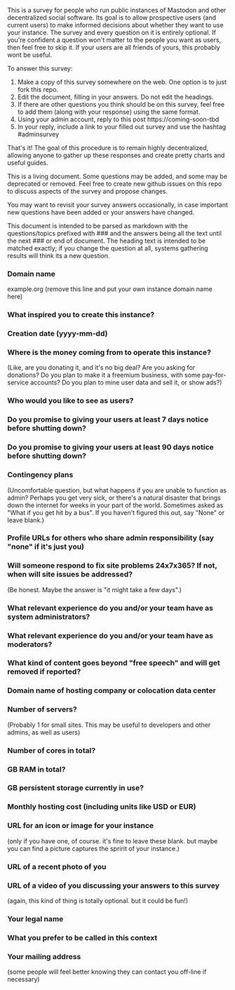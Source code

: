 This is a survey for people who run public instances of Mastodon and 
other decentralized social software. Its goal is to allow prospective
users (and current users) to make informed decisions about
whether they want to use your instance.  The survey and every question
on it is entirely optional.  If you're confident a question won't matter
to the people you want as users, then feel free to skip it.  If your
users are all friends of yours, this probably wont be useful.

To answer this survey:
1. Make a copy of this survey somewhere on the web.  One option is to just
   fork this repo.
2. Edit the document, filling in your answers.  Do not edit the headings.
3. If there are other questions you think should be on this survey, feel
   free to add them (along with your response) using the same format.
4. Using your admin account, reply to this post https://coming-soon-tbd
5. In your reply, include a link to your filled out survey and use the 
   hashtag #adminsurvey

That's it!   The goal of this procedure is to remain highly decentralized,
allowing anyone to gather up these responses and create pretty charts and 
useful guides.

This is a living document.  Some questions may be added, and some may be 
deprecated or removed.  Feel free to create new github issues on this
repo to discuss aspects of the survey and propose changes.

You may want to revisit your survey answers occasionally,
in case important new questions have been added or your answers have 
changed.

This document is intended to be parsed as markdown with the questions/topics 
prefixed with ### and the answers being all the text until
the next ### or end of document. The heading text is intended to be matched 
exactly; if you change the question at all, systems gathering results will 
think its a new question.

### Domain name

example.org (remove this line and put your own instance domain name here)

### What inspired you to create this instance?

### Creation date (yyyy-mm-dd)

### Where is the money coming from to operate this instance?

(Like, are you donating it, and it's no big deal?  Are you asking for donations?  Do you
plan to make it a freemium business, with some pay-for-service accounts?  Do you plan to
mine user data and sell it, or show ads?)

### Who would you like to see as users?

### Do you promise to giving your users at least 7 days notice before shutting down?

### Do you promise to giving your users at least 90 days notice before shutting down?

### Contingency plans

(Uncomfortable question, but what happens if you are unable to function as admin?  Perhaps
you get very sick, or there's a natural disaster that brings down the internet for weeks in
your part of the world.  Sometimes asked as "What if you get hit by a bus".  If you haven't
figured this out, say "None" or leave blank.)

### Profile URLs for others who share admin responsibility (say "none" if it's just you)

### Will someone respond to fix site problems 24x7x365? If not, when will site issues be addressed?

(Be honest.  Maybe the answer is "it might take a few days".)

### What relevant experience do you and/or your team have as system administrators?

### What relevant experience do you and/or your team have as moderators?

### What kind of content goes beyond "free speech" and will get removed if reported?

### Domain name of hosting company or colocation data center

### Number of servers?

(Probably 1 for small sites.  This may be useful to developers and other admins, as well as users)

### Number of cores in total?

### GB RAM in total?

### GB persistent storage currently in use?

### Monthly hosting cost (including units like USD or EUR)

### URL for an icon or image for your instance

(only if you have one, of course.  it's fine to leave these blank.   but maybe you can find a
picture captures the spririt of your instance.)

### URL of a recent photo of you 

### URL of a video of you discussing your answers to this survey

(again, this kind of thing is totally optional.  but it could be fun!)

### Your legal name

### What you prefer to be called in this context

### Your mailing address

(some people will feel better knowing they can contact you off-line if necessary)
